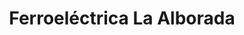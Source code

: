 ---
title: "Ferroeléctrica La Alborada"
url: /guayaquil/ferroelectrica-la-alborada/
shop: hardware
---